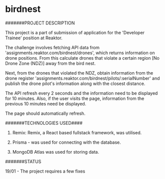 # birdnest

#######PROJECT DESCRIPTION

This project is a part of submission of application for the 'Developer Trainee' position at Reaktor.

The challenge involves fetching API data from 'assignments.reaktor.com/birdnest/drones', which returns information on drone positions. From this calculate drones that violate a certain region [No Drone Zone (NDZ)] away from the bird nest.

Next, from the drones that violated the NDZ, obtain information from the drone register 'assignments.reaktor.com/birdnest/pilots/:serialNumber' and publish the drone pilot's information along with the closest distance.

The API refresh every 2 seconds and the information need to be displayed for 10 minutes. Also, if the user visits the page, information from the previous 10 minutes need be displayed. 

The page should automatically refresh.

#######TECHNOLOGIES USED####

1. Remix: Remix, a React based fullstack framework, was utilised.

2. Prisma - was used for connecting with the database.

3. MongoDB Atlas was used for storing data.

#######STATUS

19/01 - The project requires a few fixes


 



